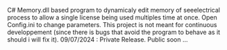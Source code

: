 C# Memory.dll based program to dynamicaly edit memory of seeelectrical process to allow a single license being used multiples time at once.
Open Config.ini to change parameters.
This project is not meant for continuous developpement (since there is bugs that avoid the program to behave as it should i will fix it).
09/07/2024 : Private Release. Public soon ...
